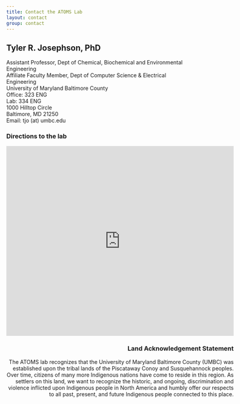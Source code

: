 ```yaml
---
title: Contact the ATOMS Lab
layout: contact
group: contact
---
```

## Tyler R. Josephson, PhD <br>
Assistant Professor, Dept of Chemical, Biochemical and Environmental Engineering <br>
Affiliate Faculty Member, Dept of Computer Science & Electrical Engineering <br>
University of Maryland Baltimore County <br>
Office: 323 ENG <br>
Lab: 334 ENG <br>
1000 Hilltop Circle <br>
Baltimore, MD 21250 <br>
Email: tjo (at) umbc.edu  <br>

### Directions to the lab

<div class="mapouter"><div class="gmap_canvas"><iframe width="600" height="500" id="gmap_canvas" src="https://maps.google.com/maps?q=engineering%20building%20umbc&t=&z=13&ie=UTF8&iwloc=&output=embed" frameborder="0" scrolling="no" marginheight="0" marginwidth="0"></iframe><a href="https://soap2day-to.com">soap2day</a><br><style>.mapouter{position:relative;text-align:right;height:500px;width:600px;}</style><a href="https://www.embedgooglemap.net">embed map google</a><style>.gmap_canvas {overflow:hidden;background:none!important;height:500px;width:600px;}</style></div>

### Land Acknowledgement Statement
The ATOMS lab recognizes that the University of Maryland Baltimore County (UMBC) was established upon the tribal lands of the Piscataway Conoy and Susquehannock
peoples. Over time, citizens of many more Indigenous nations have come to reside in this region. As settlers on this land, we want to recognize the historic, and
ongoing, discrimination and violence inflicted upon Indigenous people in North America and humbly offer our respects to all past, present, and future Indigenous
people connected to this place.

